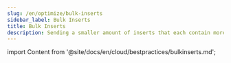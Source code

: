 ```yaml
---
slug: /en/optimize/bulk-inserts
sidebar_label: Bulk Inserts
title: Bulk Inserts
description: Sending a smaller amount of inserts that each contain more data will reduce the number of writes required.
---
```


import Content from '@site/docs/en/cloud/bestpractices/bulkinserts.md';

<Content />
